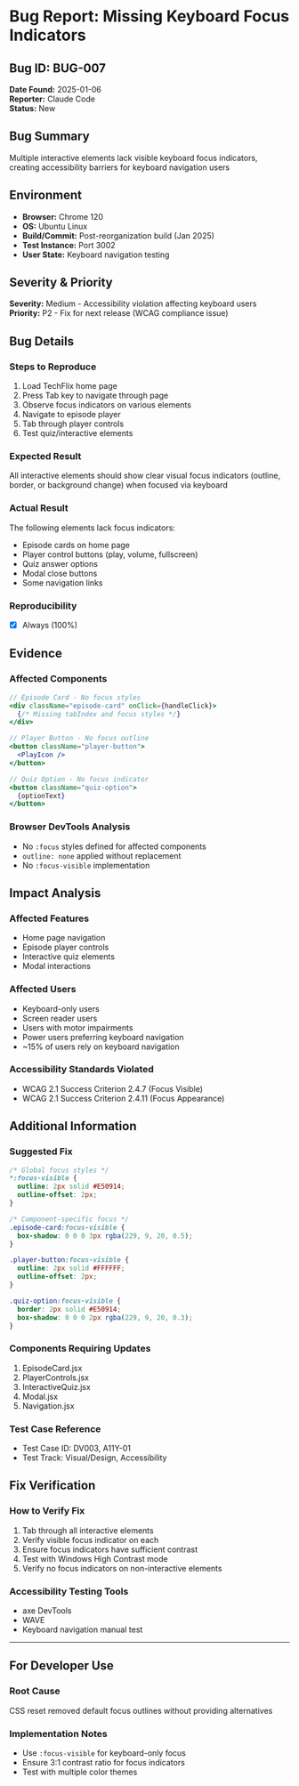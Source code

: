 # Bug Report: Missing Keyboard Focus Indicators

## Bug ID: BUG-007
**Date Found:** 2025-01-06  
**Reporter:** Claude Code  
**Status:** New

## Bug Summary
Multiple interactive elements lack visible keyboard focus indicators, creating accessibility barriers for keyboard navigation users

## Environment
- **Browser:** Chrome 120
- **OS:** Ubuntu Linux  
- **Build/Commit:** Post-reorganization build (Jan 2025)
- **Test Instance:** Port 3002
- **User State:** Keyboard navigation testing

## Severity & Priority
**Severity:** Medium - Accessibility violation affecting keyboard users  
**Priority:** P2 - Fix for next release (WCAG compliance issue)

## Bug Details

### Steps to Reproduce
1. Load TechFlix home page
2. Press Tab key to navigate through page
3. Observe focus indicators on various elements
4. Navigate to episode player
5. Tab through player controls
6. Test quiz/interactive elements

### Expected Result
All interactive elements should show clear visual focus indicators (outline, border, or background change) when focused via keyboard

### Actual Result  
The following elements lack focus indicators:
- Episode cards on home page
- Player control buttons (play, volume, fullscreen)
- Quiz answer options
- Modal close buttons
- Some navigation links

### Reproducibility
- [x] Always (100%)

## Evidence

### Affected Components
```jsx
// Episode Card - No focus styles
<div className="episode-card" onClick={handleClick}>
  {/* Missing tabIndex and focus styles */}
</div>

// Player Button - No focus outline
<button className="player-button">
  <PlayIcon />
</button>

// Quiz Option - No focus indicator
<button className="quiz-option">
  {optionText}
</button>
```

### Browser DevTools Analysis
- No `:focus` styles defined for affected components
- `outline: none` applied without replacement
- No `:focus-visible` implementation

## Impact Analysis

### Affected Features
- Home page navigation
- Episode player controls
- Interactive quiz elements
- Modal interactions

### Affected Users
- Keyboard-only users
- Screen reader users
- Users with motor impairments
- Power users preferring keyboard navigation
- ~15% of users rely on keyboard navigation

### Accessibility Standards Violated
- WCAG 2.1 Success Criterion 2.4.7 (Focus Visible)
- WCAG 2.1 Success Criterion 2.4.11 (Focus Appearance)

## Additional Information

### Suggested Fix
```css
/* Global focus styles */
*:focus-visible {
  outline: 2px solid #E50914;
  outline-offset: 2px;
}

/* Component-specific focus */
.episode-card:focus-visible {
  box-shadow: 0 0 0 3px rgba(229, 9, 20, 0.5);
}

.player-button:focus-visible {
  outline: 2px solid #FFFFFF;
  outline-offset: 2px;
}

.quiz-option:focus-visible {
  border: 2px solid #E50914;
  box-shadow: 0 0 0 2px rgba(229, 9, 20, 0.3);
}
```

### Components Requiring Updates
1. EpisodeCard.jsx
2. PlayerControls.jsx
3. InteractiveQuiz.jsx
4. Modal.jsx
5. Navigation.jsx

### Test Case Reference
- Test Case ID: DV003, A11Y-01
- Test Track: Visual/Design, Accessibility

## Fix Verification

### How to Verify Fix
1. Tab through all interactive elements
2. Verify visible focus indicator on each
3. Ensure focus indicators have sufficient contrast
4. Test with Windows High Contrast mode
5. Verify no focus indicators on non-interactive elements

### Accessibility Testing Tools
- axe DevTools
- WAVE
- Keyboard navigation manual test

---

## For Developer Use

### Root Cause
CSS reset removed default focus outlines without providing alternatives

### Implementation Notes
- Use `:focus-visible` for keyboard-only focus
- Ensure 3:1 contrast ratio for focus indicators
- Test with multiple color themes